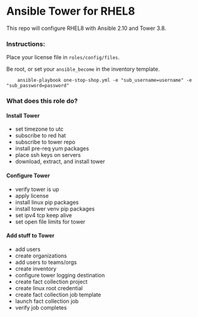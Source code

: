 # Ansible Tower for RHEL8

This repo will configure RHEL8 with Ansible 2.10 and Tower 3.8.

### Instructions:

Place your license file in `roles/config/files`.

Be root, or set your `ansible_become` in the inventory template.

```
    ansible-playbook one-stop-shop.yml -e "sub_username=username" -e "sub_password=password"
```

### What does this role do?

#### Install Tower
- set timezone to utc
- subscribe to red hat
- subscribe to tower repo
- install pre-req yum packages
- place ssh keys on servers
- download, extract, and install tower

#### Configure Tower
- verify tower is up
- apply license
- install linux pip packages
- install tower venv pip packages
- set ipv4 tcp keep alive
- set open file limits for tower

#### Add stuff to Tower
- add users
- create organizations
- add users to teams/orgs
- create inventory
- configure tower logging destination
- create fact collection project
- create linux root credential
- create fact collection job template
- launch fact collection job
- verify job completes
